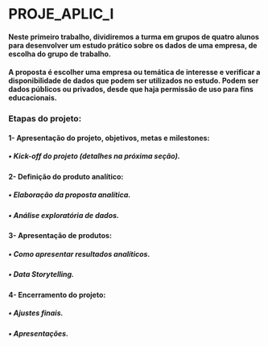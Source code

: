 # PROJE_APLIC_I
#### Neste primeiro trabalho, dividiremos a turma em grupos de quatro alunos para desenvolver um estudo prático sobre os dados de uma empresa, de escolha do grupo de trabalho. 
#### A proposta é escolher uma empresa ou temática de interesse e verificar a disponibilidade de dados que podem ser utilizados no estudo. Podem ser dados públicos ou privados, desde que haja permissão de uso para fins educacionais.

### Etapas do projeto:
#### 1- Apresentação do projeto, objetivos, metas e milestones:
##### • Kick-off do projeto (detalhes na próxima seção).
#### 2- Definição do produto analítico:
##### • Elaboração da proposta analítica.
##### • Análise exploratória de dados.
#### 3- Apresentação de produtos:
##### • Como apresentar resultados analíticos.
##### • Data Storytelling.
#### 4- Encerramento do projeto:
##### • Ajustes finais.
##### • Apresentações.
